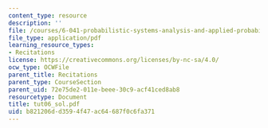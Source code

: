 ```yaml
---
content_type: resource
description: ''
file: /courses/6-041-probabilistic-systems-analysis-and-applied-probability-spring-2006/b821206dd3594f47ac64687f0c6fa371_tut06_sol.pdf
file_type: application/pdf
learning_resource_types:
- Recitations
license: https://creativecommons.org/licenses/by-nc-sa/4.0/
ocw_type: OCWFile
parent_title: Recitations
parent_type: CourseSection
parent_uid: 72e75de2-011e-beee-30c9-acf41ced8ab8
resourcetype: Document
title: tut06_sol.pdf
uid: b821206d-d359-4f47-ac64-687f0c6fa371
---
```

